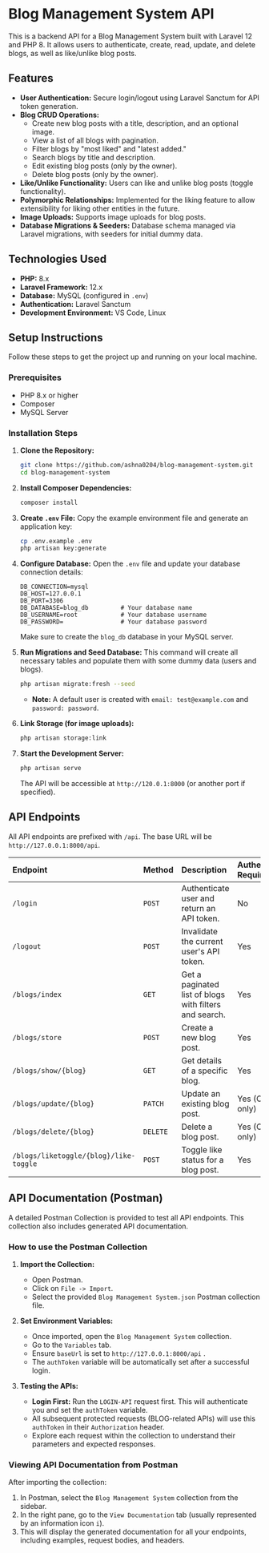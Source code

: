 # Blog Management System API

This is a backend API for a Blog Management System built with Laravel 12 and PHP 8. It allows users to authenticate, create, read, update, and delete blogs, as well as like/unlike blog posts.

## Features

* **User Authentication:** Secure login/logout using Laravel Sanctum for API token generation.
* **Blog CRUD Operations:**
    * Create new blog posts with a title, description, and an optional image.
    * View a list of all blogs with pagination.
    * Filter blogs by "most liked" and "latest added."
    * Search blogs by title and description.
    * Edit existing blog posts (only by the owner).
    * Delete blog posts (only by the owner).
* **Like/Unlike Functionality:** Users can like and unlike blog posts (toggle functionality).
* **Polymorphic Relationships:** Implemented for the liking feature to allow extensibility for liking other entities in the future.
* **Image Uploads:** Supports image uploads for blog posts.
* **Database Migrations & Seeders:** Database schema managed via Laravel migrations, with seeders for initial dummy data.

## Technologies Used

* **PHP:** 8.x
* **Laravel Framework:** 12.x
* **Database:** MySQL (configured in `.env`)
* **Authentication:** Laravel Sanctum
* **Development Environment:** VS Code, Linux

## Setup Instructions

Follow these steps to get the project up and running on your local machine.

### Prerequisites

* PHP 8.x or higher
* Composer
* MySQL Server

### Installation Steps

1.  **Clone the Repository:**
    ```bash
    git clone https://github.com/ashna0204/blog-management-system.git
    cd blog-management-system
    ```

2.  **Install Composer Dependencies:**
    ```bash
    composer install
    ```

3.  **Create `.env` File:**
    Copy the example environment file and generate an application key:
    ```bash
    cp .env.example .env
    php artisan key:generate
    ```

4.  **Configure Database:**
    Open the `.env` file and update your database connection details:
    ```dotenv
    DB_CONNECTION=mysql
    DB_HOST=127.0.0.1
    DB_PORT=3306
    DB_DATABASE=blog_db         # Your database name
    DB_USERNAME=root            # Your database username
    DB_PASSWORD=                # Your database password
    ```
    Make sure to create the `blog_db` database in your MySQL server.

5.  **Run Migrations and Seed Database:**
    This command will create all necessary tables and populate them with some dummy data (users and blogs).
    ```bash
    php artisan migrate:fresh --seed
    ```
    * **Note:** A default user is created with `email: test@example.com` and `password: password`.

6.  **Link Storage (for image uploads):**
    ```bash
    php artisan storage:link
    ```

7.  **Start the Development Server:**
    ```bash
    php artisan serve
    ```
    The API will be accessible at `http://120.0.1:8000` (or another port if specified).

## API Endpoints

All API endpoints are prefixed with `/api`. The base URL will be `http://127.0.0.1:8000/api`.

| Endpoint                            | Method | Description                                                   | Authentication Required |
| :---------------------------------- | :----- | :------------------------------------------------------------ | :---------------------- |
| `/login`                            | `POST` | Authenticate user and return an API token.                    | No                      |
| `/logout`                           | `POST` | Invalidate the current user's API token.                      | Yes                     |
| `/blogs/index`                            | `GET`  | Get a paginated list of blogs with filters and search.        | Yes                     |
| `/blogs/store`                            | `POST` | Create a new blog post.                                       | Yes                     |
| `/blogs/show/{blog}`                     | `GET`  | Get details of a specific blog.                               | Yes                     |
| `/blogs/update/{blog}`                     | `PATCH`  | Update an existing blog post.                                 | Yes (Owner only)        |
| `/blogs/delete/{blog}`                     | `DELETE` | Delete a blog post.                                           | Yes (Owner only)        |
| `/blogs/liketoggle/{blog}/like-toggle`         | `POST` | Toggle like status for a blog post.                           | Yes                     |

## API Documentation (Postman)

A detailed Postman Collection is provided to test all API endpoints. This collection also includes generated API documentation.

### How to use the Postman Collection

1.  **Import the Collection:**
    * Open Postman.
    * Click on `File -> Import`.
    * Select the provided `Blog Management System.json` Postman collection file.

2.  **Set Environment Variables:**
    * Once imported, open the `Blog Management System` collection.
    * Go to the `Variables` tab.
    * Ensure `baseUrl` is set to `http://127.0.0.1:8000/api` .
    * The `authToken` variable will be automatically set after a successful login.

3.  **Testing the APIs:**
    * **Login First:** Run the `LOGIN-API` request first. This will authenticate you and set the `authToken` variable.
    * All subsequent protected requests (BLOG-related APIs) will use this `authToken` in their `Authorization` header.
    * Explore each request within the collection to understand their parameters and expected responses.

### Viewing API Documentation from Postman

After importing the collection:

1.  In Postman, select the `Blog Management System` collection from the sidebar.
2.  In the right pane, go to the `View Documentation` tab (usually represented by an information icon `i`).
3.  This will display the generated documentation for all your endpoints, including examples, request bodies, and headers.

